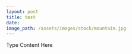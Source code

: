 ```yaml
---
layout: post
title: test
date:
image_path: /assets/images/stock/mountain.jpg
---
```



Type Content Here